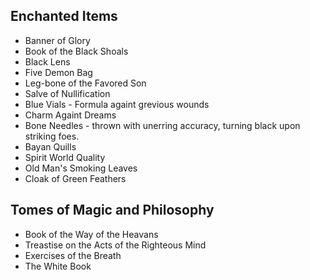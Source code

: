 ## Enchanted Items
* Banner of Glory
* Book of the Black Shoals
* Black Lens
* Five Demon Bag
* Leg-bone of the Favored Son
* Salve of Nullification
* Blue Vials - Formula againt grevious wounds
* Charm Againt Dreams
* Bone Needles - thrown with unerring accuracy, turning black upon striking foes.
* Bayan Quills
* Spirit World Quality
* Old Man's Smoking Leaves
* Cloak of Green Feathers

## Tomes of Magic and Philosophy
* Book of the Way of the Heavans
* Treastise on the Acts of the Righteous Mind
* Exercises of the Breath
* The White Book
